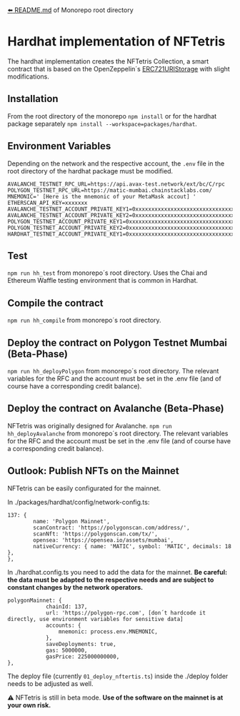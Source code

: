[:arrow_left: README.md](../../README.md) of Monorepo root directory

# Hardhat implementation of NFTetris

The hardhat implementation creates the NFTetris Collection, a smart contract that is based on the OpenZeppelin´s [ERC721URIStorage](https://github.com/OpenZeppelin/openzeppelin-contracts/blob/master/contracts/token/ERC721/extensions/ERC721URIStorage.sol) with slight modifications.

## Installation

From the root directory of the monorepo `npm install` or for the hardhat package separately `npm install --workspace=packages/hardhat`.

## Environment Variables

Depending on the network and the respective account, the `.env` file in the root directory of the hardhat package must be modified.

```shell
AVALANCHE_TESTNET_RPC_URL=https://api.avax-test.network/ext/bc/C/rpc
POLYGON_TESTNET_RPC_URL=https://matic-mumbai.chainstacklabs.com/
MNEMONIC=' [Here is the mnemonic of your MetaMask accout] '
ETHERSCAN_API_KEY=xxxxxxx
AVALANCHE_TESTNET_ACCOUNT_PRIVATE_KEY1=0xxxxxxxxxxxxxxxxxxxxxxxxxxxxxxxxxxxxxxxxx
AVALANCHE_TESTNET_ACCOUNT_PRIVATE_KEY2=0xxxxxxxxxxxxxxxxxxxxxxxxxxxxxxxxxxxxxxxxx
POLYGON_TESTNET_ACCOUNT_PRIVATE_KEY1=0xxxxxxxxxxxxxxxxxxxxxxxxxxxxxxxxxxxxxxxxx
POLYGON_TESTNET_ACCOUNT_PRIVATE_KEY2=0xxxxxxxxxxxxxxxxxxxxxxxxxxxxxxxxxxxxxxxxx
HARDHAT_TESTNET_ACCOUNT_PRIVATE_KEY1=0xxxxxxxxxxxxxxxxxxxxxxxxxxxxxxxxxxxxxxxxx
```

## Test

`npm run hh_test` from monorepo´s root directory. Uses the Chai and Ethereum Waffle testing environment that is common in Hardhat.

## Compile the contract

`npm run hh_compile` from monorepo´s root directory.

## Deploy the contract on Polygon Testnet Mumbai (Beta-Phase)

`npm run hh_deployPolygon` from monorepo´s root directory. The relevant variables for the RFC and the account must be set in the .env file (and of course have a corresponding credit balance).

## Deploy the contract on Avalanche (Beta-Phase)

NFTetris was originally designed for Avalanche. `npm run hh_deployAvalanche` from monorepo´s root directory. The relevant variables for the RFC and the account must be set in the .env file (and of course have a corresponding credit balance).

## Outlook: Publish NFTs on the Mainnet

NFTetris can be easily configurated for the mainnet.

In ./packages/hardhat/config/network-config.ts:

```
137: {
		name: 'Polygon Mainnet',
		scanContract: 'https://polygonscan.com/address/',
		scanNft: 'https://polygonscan.com/tx/',
		opensea: 'https://opensea.io/assets/mumbai',
		nativeCurrency: { name: 'MATIC', symbol: 'MATIC', decimals: 18 },
},
```

In ./hardhat.config.ts you need to add the data for the mainnet. **Be careful: the data must be adapted to the respective needs and are subject to constant changes by the network operators.**

```
polygonMainnet: {
			chainId: 137,
			url: 'https://polygon-rpc.com', [don´t hardcode it directly, use environment variables for sensitive data]
			accounts: {
				mnemonic: process.env.MNEMONIC,
			},
			saveDeployments: true,
			gas: 5000000,
			gasPrice: 225000000000,
},
```

The deploy file (currently `01_deploy_nftertis.ts`) inside the ./deploy folder needs to be adjusted as well.

:warning: NFTetris is still in beta mode. **Use of the software on the mainnet is at your own risk.**
